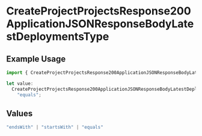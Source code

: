 # CreateProjectProjectsResponse200ApplicationJSONResponseBodyLatestDeploymentsType

## Example Usage

```typescript
import { CreateProjectProjectsResponse200ApplicationJSONResponseBodyLatestDeploymentsType } from "@vercel/sdk/models/operations/createproject.js";

let value:
  CreateProjectProjectsResponse200ApplicationJSONResponseBodyLatestDeploymentsType =
    "equals";
```

## Values

```typescript
"endsWith" | "startsWith" | "equals"
```